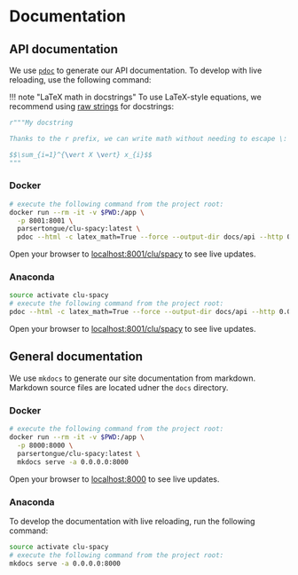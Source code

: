# Documentation

## API documentation

We use [`pdoc`](https://github.com/pdoc3/pdoc) to generate our API documentation. To develop with live reloading, use the following command:

!!! note "LaTeX math in docstrings"
    To use LaTeX-style equations, we recommend using [raw strings](https://docs.python.org/3.8/reference/lexical_analysis.html) for docstrings:

```python
r"""My docstring

Thanks to the r prefix, we can write math without needing to escape \:

$$\sum_{i=1}^{\vert X \vert} x_{i}$$
"""
```

### Docker

```bash
# execute the following command from the project root:
docker run --rm -it -v $PWD:/app \
  -p 8001:8001 \
  parsertongue/clu-spacy:latest \
  pdoc --html -c latex_math=True --force --output-dir docs/api --http 0.0.0.0:8001 clu
```

Open your browser to [localhost:8001/clu/spacy](localhost:8001/clu/spacy) to see live updates.

### Anaconda

```bash
source activate clu-spacy
# execute the following command from the project root:
pdoc --html -c latex_math=True --force --output-dir docs/api --http 0.0.0.0:8001 clu
```

Open your browser to [localhost:8001/clu/spacy](localhost:8001/clu/spacy) to see live updates.

## General documentation

We use `mkdocs` to generate our site documentation from markdown.  Markdown source files are located udner the `docs` directory.

### Docker

```bash
# execute the following command from the project root:
docker run --rm -it -v $PWD:/app \
  -p 8000:8000 \
  parsertongue/clu-spacy:latest \
  mkdocs serve -a 0.0.0.0:8000
```

Open your browser to [localhost:8000](localhost:8000) to see live updates.

### Anaconda

To develop the documentation with live reloading, run the following command:

```bash
source activate clu-spacy
# execute the following command from the project root:
mkdocs serve -a 0.0.0.0:8000
```

